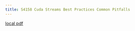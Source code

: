 ```yaml
---
title: S4158 Cuda Streams Best Practices Common Pitfalls
---
```


[local pdf](../../../pdfs/S4158-cuda-streams-best-practices-common-pitfalls.pdf)
